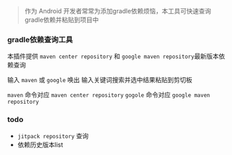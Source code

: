 > 作为 Android 开发者常常为添加gradle依赖烦恼，本工具可快速查询gradle依赖并粘贴到项目中

### gradle依赖查询工具

本插件提供 `maven center repository` 和 `google maven repository`最新版本依赖查询

输入 `maven` 或 `google` 唤出 输入关键词搜索并选中结果粘贴到剪切板

`maven` 命令对应 `maven center repository`
`gogole` 命令对应 `google maven repository`

### todo

- `jitpack repository` 查询
- 依赖历史版本list
